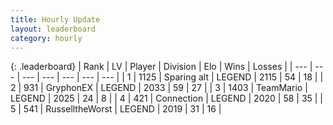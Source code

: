 ```yaml
---
title: Hourly Update
layout: leaderboard
category: hourly
---
```


{: .leaderboard}
| Rank | LV | Player | Division | Elo | Wins | Losses |
| --- | --- | --- | --- | --- | --- | --- |
| <span data-change="0">1</span> | 1125 | <span title="ID: 203132">Sparing alt</span> | LEGEND | <span data-change="0">2115</span> | <span data-change="0">54</span> | <span data-change="0">18</span> |
| <span data-change="0">2</span> | 931 | <span title="ID: 315148">GryphonEX</span> | LEGEND | <span data-change="-23">2033</span> | <span data-change="0">59</span> | <span data-change="2">27</span> |
| <span data-change="0">3</span> | 1403 | <span title="ID: 164871">TeamMario</span> | LEGEND | <span data-change="0">2025</span> | <span data-change="0">24</span> | <span data-change="0">8</span> |
| <span data-change="0">4</span> | 421 | <span title="ID: 539711">Connection</span> | LEGEND | <span data-change="0">2020</span> | <span data-change="0">58</span> | <span data-change="0">35</span> |
| <span data-change="0">5</span> | 541 | <span title="ID: 388751">RusselltheWorst</span> | LEGEND | <span data-change="0">2019</span> | <span data-change="0">31</span> | <span data-change="0">16</span> |